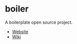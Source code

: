 # boiler
A boilerplate open source project.

- [Website](https://aronanda.github.io/boiler)
- [Wiki](https://github.com/aronanda/boiler/wiki)
